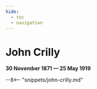 ```yaml
---
hide:
  - toc
  - navigation 
---
```


# John Crilly

**30 November 1871 — 25 May 1919**

--8<-- "snippets/john-crilly.md"
